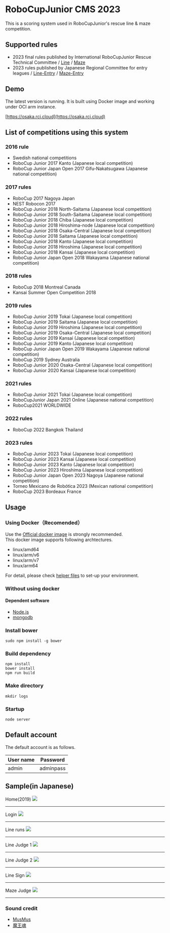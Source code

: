 # RoboCupJunior CMS 2023
This is a scoring system used in RoboCupJunior's rescue line & maze competition.

## Supported rules
* 2023 final rules published by International RoboCupJunior Rescue Technical Committee / [Line](https://junior.robocup.org/wp-content/uploads/2023/05/RCJRescueLine2023Rules.pdf) / [Maze](https://junior.robocup.org/wp-content/uploads/2023/05/RCJRescueMaze2023Rules.pdf)
* 2023 rules published by Japanese Regional Committee for entry leagues / [Line-Entry](https://drive.google.com/file/d/1IYhlUrF7h3xu1rkToTjPjyYoZ9viGTuY/view) / [Maze-Entry](https://drive.google.com/file/d/1uMUyGcmFgs-j8imhE3vgOHX1gyz4r_J8/view?usp=sharing)
## Demo
The latest version is running. It is built using Docker image and working under OCI arm instance.

[https://osaka.rcj.cloud](https://osaka.rcj.cloud)

## List of competitions using this system
### 2016 rule
* Swedish national competitions
* RoboCup Junior 2017 Kanto (Japanese local competition)
* RoboCup Junior Japan Open 2017 Gifu-Nakatsugawa (Japanese national competition)

### 2017 rules
* RoboCup 2017 Nagoya Japan
* NEST Robocon 2017
* RoboCup Junior 2018 North-Saitama (Japanese local competition)
* RoboCup Junior 2018 South-Saitama (Japanese local competition)
* RoboCup Junior 2018 Chiba (Japanese local competition)
* RoboCup Junior 2018 Hiroshima-node (Japanese local competition)
* RoboCup Junior 2018 Osaka-Central (Japanese local competition)
* RoboCup Junior 2018 Saitama (Japanese local competition)
* RoboCup Junior 2018 Kanto (Japanese local competition)
* RoboCup Junior 2018 Hiroshima (Japanese local competition)
* RoboCup Junior 2018 Kansai (Japanese local competition)
* RoboCup Junior Japan Open 2018 Wakayama (Japanese national competition)

### 2018 rules
* RoboCup 2018 Montreal Canada
* Kansai Summer Open Competition 2018

### 2019 rules
* RoboCup Junior 2019 Tokai (Japanese local competition)
* RoboCup Junior 2019 Saitama (Japanese local competition)
* RoboCup Junior 2019 Hiroshima (Japanese local competition)
* RoboCup Junior 2019 Osaka-Central (Japanese local competition)
* RoboCup Junior 2019 Kansai (Japanese local competition)
* RoboCup Junior 2019 Kanto (Japanese local competition)
* RoboCup Junior Japan Open 2019 Wakayama (Japanese national competition)
* RoboCup 2019 Sydney Australia
* RoboCup Junior 2020 Osaka-Central (Japanese local competition)
* RoboCup Junior 2020 Kansai (Japanese local competition)

### 2021 rules
* RoboCup Junior 2021 Tokai (Japanese local competition)
* RoboCupJunior Japan 2021 Online (Japanese national competition)
* RoboCup2021 WORLDWIDE

### 2022 rules
* RoboCup 2022 Bangkok Thailand

### 2023 rules
* RoboCup Junior 2023 Tokai (Japanese local competition)
* RoboCup Junior 2023 Kansai (Japanese local competition)
* RoboCup Junior 2023 Kanto (Japanese local competition)
* RoboCup Junior 2023 Hiroshima (Japanese local competition)
* RoboCup Junior Japan Open 2023 Nagoya (Japanese national competition)
* Torneo Mexicano de Robótica 2023 (Mexican national competition)
* RoboCup 2023 Bordeaux France

## Usage
### Using Docker（Recomended）
Use the  [Official docker image](https://hub.docker.com/repository/docker/ryorobo/rcj-cms) is strongly recommended.  
This docker image supports following archtectures.  
* linux/amd64
* linux/arm/v6
* linux/arm/v7
* linux/arm64

For detail, please check [helper files](https://github.com/rrrobo/rcj-cms-docker-helper) to set-up your environment.

### Without using docker
#### Dependent software
* [Node.js](https://nodejs.org/en/)
* [mongodb](https://www.mongodb.com)

### Install bower
`sudo npm install -g bower`

### Build dependency
`npm install`  
`bower install`  
`npm run build`  

### Make directory
`mkdir logs`

### Startup
`node server`

## Default account
The default account is as follows.

User name        | Password         |
----------------|-------------------|
admin | adminpass   |

## Sample(in Japanese)
Home(2019)
<img src="https://raw.githubusercontent.com/rrrobo/rcj-rescue-scoring-japan/master/rcjj-scoring/1.png">
<hr>
Login
<img src="https://raw.githubusercontent.com/rrrobo/rcj-rescue-scoring-japan/master/rcjj-scoring/6.png">
<hr>
Line runs
<img src="https://raw.githubusercontent.com/rrrobo/rcj-rescue-scoring-japan/master/rcjj-scoring/2.png">
<hr>
Line Judge 1 
<img src="https://raw.githubusercontent.com/rrrobo/rcj-rescue-scoring-japan/master/rcjj-scoring/3.png">
<hr>
Line Judge 2
<img src="https://raw.githubusercontent.com/rrrobo/rcj-rescue-scoring-japan/master/rcjj-scoring/4.png">
<hr>
Line Sign
<img src="https://raw.githubusercontent.com/rrrobo/rcj-rescue-scoring-japan/master/rcjj-scoring/5.png">
<hr>
Maze Judge
<img src="https://raw.githubusercontent.com/rrrobo/rcj-rescue-scoring-japan/master/rcjj-scoring/7.png">
<hr>

### Sound credit
 
* [MusMus](http://musmus.main.jp)
* [魔王魂](https://maoudamashii.jokersounds.com)
